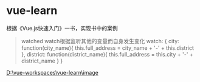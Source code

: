 # vue-learn
 根据《Vue.js快速入门》一书，实现书中的案例

> watched
> watch根据监听其他的变量而自身发生变化
> watch: {
>     city: function(city_name){
>         this.full_address = city_name + '-' + this.district
>     },
>     district: function(district_name){
>         this.full_address = this.city + '-' + district_name
>     }
> }

[D:\vue-workspaces\vue-learn\image]()